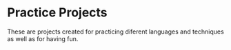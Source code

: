 # Practice Projects
These are projects created for practicing diferent languages and techniques as well as for having fun.
